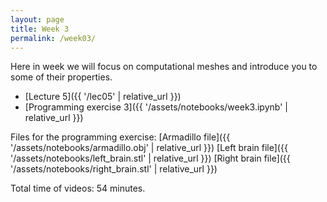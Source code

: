```yaml
---
layout: page
title: Week 3
permalink: /week03/
---
```


Here in week we will focus on computational meshes and introduce you to some of their properties.

* [Lecture 5]({{ '/lec05' | relative_url }})
* [Programming exercise 3]({{ '/assets/notebooks/week3.ipynb' | relative_url }})

Files for the programming exercise: 
[Armadillo file]({{ '/assets/notebooks/armadillo.obj' | relative_url }})
[Left brain file]({{ '/assets/notebooks/left_brain.stl' | relative_url }})
[Right brain file]({{ '/assets/notebooks/right_brain.stl' | relative_url }})

Total time of videos: 54 minutes.
